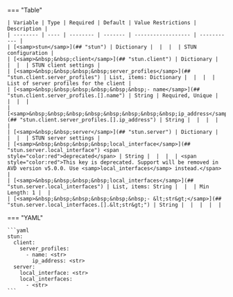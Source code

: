 <!--
  ~ Copyright (c) 2023 Arista Networks, Inc.
  ~ Use of this source code is governed by the Apache License 2.0
  ~ that can be found in the LICENSE file.
  -->
=== "Table"

    | Variable | Type | Required | Default | Value Restrictions | Description |
    | -------- | ---- | -------- | ------- | ------------------ | ----------- |
    | [<samp>stun</samp>](## "stun") | Dictionary |  |  |  | STUN configuration |
    | [<samp>&nbsp;&nbsp;client</samp>](## "stun.client") | Dictionary |  |  |  | STUN client settings |
    | [<samp>&nbsp;&nbsp;&nbsp;&nbsp;server_profiles</samp>](## "stun.client.server_profiles") | List, items: Dictionary |  |  |  | List of server profiles for the client |
    | [<samp>&nbsp;&nbsp;&nbsp;&nbsp;&nbsp;&nbsp;- name</samp>](## "stun.client.server_profiles.[].name") | String | Required, Unique |  |  |  |
    | [<samp>&nbsp;&nbsp;&nbsp;&nbsp;&nbsp;&nbsp;&nbsp;&nbsp;ip_address</samp>](## "stun.client.server_profiles.[].ip_address") | String |  |  |  |  |
    | [<samp>&nbsp;&nbsp;server</samp>](## "stun.server") | Dictionary |  |  |  | STUN server settings |
    | [<samp>&nbsp;&nbsp;&nbsp;&nbsp;local_interface</samp>](## "stun.server.local_interface") <span style="color:red">deprecated</span> | String |  |  |  | <span style="color:red">This key is deprecated. Support will be removed in AVD version v5.0.0. Use <samp>local_interfaces</samp> instead.</span> |
    | [<samp>&nbsp;&nbsp;&nbsp;&nbsp;local_interfaces</samp>](## "stun.server.local_interfaces") | List, items: String |  |  | Min Length: 1 |  |
    | [<samp>&nbsp;&nbsp;&nbsp;&nbsp;&nbsp;&nbsp;- &lt;str&gt;</samp>](## "stun.server.local_interfaces.[].&lt;str&gt;") | String |  |  |  |  |

=== "YAML"

    ```yaml
    stun:
      client:
        server_profiles:
          - name: <str>
            ip_address: <str>
      server:
        local_interface: <str>
        local_interfaces:
          - <str>
    ```
